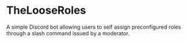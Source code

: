 # TheLooseRoles

A simple Discord bot allowing users to self assign preconfigured roles through a slash command issued by a moderator.
